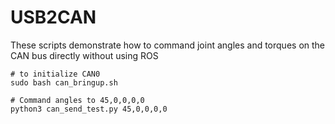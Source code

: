 # USB2CAN
These scripts demonstrate how to command 
joint angles and torques on the CAN bus directly
without using ROS

```
# to initialize CAN0
sudo bash can_bringup.sh 

# Command angles to 45,0,0,0,0
python3 can_send_test.py 45,0,0,0,0 
```
